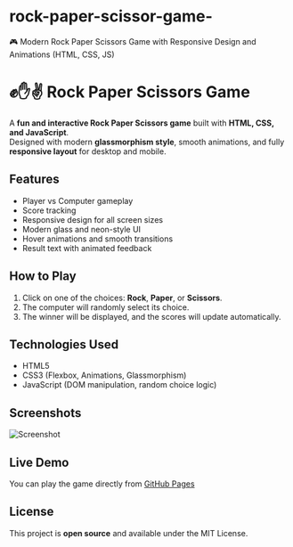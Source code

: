 # rock-paper-scissor-game-
🎮 Modern Rock Paper Scissors Game with Responsive Design and Animations (HTML, CSS, JS)
# ✊✋✌ Rock Paper Scissors Game

A **fun and interactive Rock Paper Scissors game** built with **HTML, CSS, and JavaScript**.  
Designed with modern **glassmorphism style**, smooth animations, and fully **responsive layout** for desktop and mobile.

## Features
- Player vs Computer gameplay
- Score tracking
- Responsive design for all screen sizes
- Modern glass and neon-style UI
- Hover animations and smooth transitions
- Result text with animated feedback

## How to Play
1. Click on one of the choices: **Rock**, **Paper**, or **Scissors**.
2. The computer will randomly select its choice.
3. The winner will be displayed, and the scores will update automatically.

## Technologies Used
- HTML5
- CSS3 (Flexbox, Animations, Glassmorphism)
- JavaScript (DOM manipulation, random choice logic)

## Screenshots
![Screenshot](screenshot.png)

## Live Demo
You can play the game directly from [GitHub Pages](https://yourusername.github.io/rock-paper-scissors/)  

## License
This project is **open source** and available under the MIT License.

